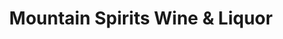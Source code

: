 ---
title: "Mountain Spirits Wine & Liquor"
url: /pagosa-springs/mountain-spirits-wine-und-liquor/
shop: Spirituosen
---